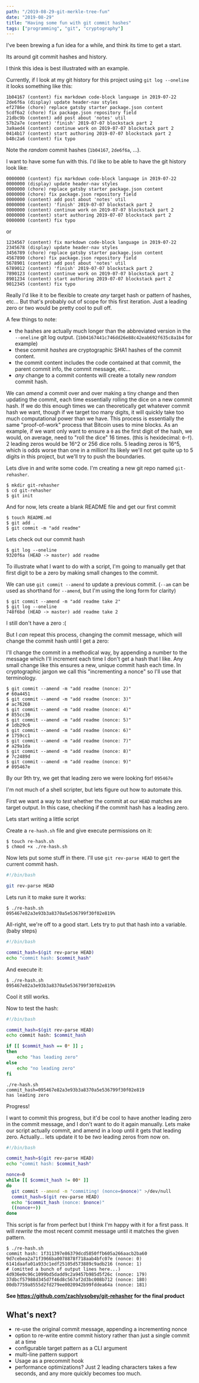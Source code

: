 ```yaml
---
path: "/2019-08-29-git-merkle-tree-fun"
date: "2019-08-29"
title: "Having some fun with git commit hashes"
tags: ["programming", "git", "cryptography"]
---
```


I've been brewing a fun idea for a while, and think its time to get a start.

Its around git commit hashes and history.

I think this idea is best illustrated with an example.

Currently, if I look at my git history for this project using `git log --oneline` it looks something like this:

```
1b04167 (content) fix markdown code-block language in 2019-07-22
2de6f6a (display) update header-nav styles
ef2786e (chore) replace gatsby starter package.json content
5cdf6a2 (chore) fix package.json repository field
21dbc9b (content) add post about 'notes' util
57b2a7e (content) 'finish' 2019-07-07 blockstack part 2
3a9aed4 (content) continue work on 2019-07-07 blockstack part 2
0414b17 (content) start authoring 2019-07-07 blockstack part 2
b48c2a6 (content) fix typo
```

Note the *random* commit hashes (`1b04167`, `2de6f6a`, ...).

I want to have some fun with this. I'd like to be able to have the git history look like:

```
0000000 (content) fix markdown code-block language in 2019-07-22
0000000 (display) update header-nav styles
0000000 (chore) replace gatsby starter package.json content
0000000 (chore) fix package.json repository field
0000000 (content) add post about 'notes' util
0000000 (content) 'finish' 2019-07-07 blockstack part 2
0000000 (content) continue work on 2019-07-07 blockstack part 2
0000000 (content) start authoring 2019-07-07 blockstack part 2
0000000 (content) fix typo
```

or

```
1234567 (content) fix markdown code-block language in 2019-07-22
2345678 (display) update header-nav styles
3456789 (chore) replace gatsby starter package.json content
4567890 (chore) fix package.json repository field
5678901 (content) add post about 'notes' util
6789012 (content) 'finish' 2019-07-07 blockstack part 2
7890123 (content) continue work on 2019-07-07 blockstack part 2
8901234 (content) start authoring 2019-07-07 blockstack part 2
9012345 (content) fix typo
```

Really I'd like it to be flexible to create *any* target hash or pattern of hashes, etc... But that's probably out of scope for this first iteration. Just a leading zero or two would be pretty cool to pull off.

A few things to note:

- the hashes are actually much longer than the abbreviated version in the `--oneline` git log output. (`1b04167441c746dd26e88c42eab692f635c8a1b4` for example)
- these commit *hashes* are cryptographic SHA1 hashes of the commit content.
- the commit content includes the code contained at that commit, the parent commit info, the commit message, etc...
- *any* change to a commit contents will create a totally new *random* commit hash. 

We can *amend* a commit over and over making a tiny change and then updating the commit, each time essentially rolling the dice on a new commit hash. If we do this enough times we can theoretically get whatever commit hash we want, though if we target too many digits, it will quickly take too much computational power than we have. This process is essentially the same "proof-of-work" process that Bitcoin uses to mine blocks. As an example, if we want only want to ensure a `0` as the first digit of the hash, we would, on average, need to "roll the dice" 16 times. (this is hexidecimal: `0`-`f`). 2 leading zeros would be 16^2 or 256 dice rolls. 5 leading zeros is 16^5, which is odds worse than one in a million! Its likely we'll not get quite up to 5 digits in this project, but we'll try to push the boundaries.

Lets dive in and write some code. I'm creating a new git repo named `git-rehasher`.

```
$ mkdir git-rehasher
$ cd git-rehasher
$ git init
```

And for now, lets create a blank README file and get our first commit

```
$ touch README.md
$ git add .
$ git commit -m "add readme"
```

Lets check out our commit hash

```
$ git log --oneline
9320f6a (HEAD -> master) add readme
```

To illustrate what I want to do with a script, I'm going to manually get that first digit to be a zero by making small changes to the commit.

We can use `git commit --amend` to update a previous commit. (`--am` can be used as shorthand for `--amend`, but I'm using the long form for clarity)

```
$ git commit --amend -m "add readme take 2"
$ git log --oneline
748f6bd (HEAD -> master) add readme take 2
```

I still don't have a zero :(

But I *can* repeat this process, changing the commit message, which will change the commit hash until I get a zero:

I'll change the commit in a methodical way, by appending a number to the message which I'll increment each time I don't get a hash that I like. Any small change like this ensures a new, unique commit hash each time. In cryptographic jargon we call this "incrementing a nonce" so I'll use that terminology.

```
$ git commit --amend -m "add readme (nonce: 2)"
# 60a4451
$ git commit --amend -m "add readme (nonce: 3)"
# ac76260
$ git commit --amend -m "add readme (nonce: 4)"
# 855cc36
$ git commit --amend -m "add readme (nonce: 5)"
# 1db29c6
$ git commit --amend -m "add readme (nonce: 6)"
# 1759cc1
$ git commit --amend -m "add readme (nonce: 7)"
# a29a1da
$ git commit --amend -m "add readme (nonce: 8)"
# 7c2489d
$ git commit --amend -m "add readme (nonce: 9)"
# 095467e
```

By our 9th try, we get that leading zero we were looking for! `095467e`

I'm not much of a shell scripter, but lets figure out how to automate this.

First we want a way to *test* whether the commit at our `HEAD` matches are target output. In this case, checking if the commit hash has a leading zero.

Lets start writing a little script

Create a `re-hash.sh` file and give execute permissions on it:

```
$ touch re-hash.sh
$ chmod +x ./re-hash.sh
```

Now lets put some stuff in there. I'll use `git rev-parse HEAD` to gert the current commit hash.

```bash
#!/bin/bash

git rev-parse HEAD
```

Lets run it to make sure it works:

```
$ ./re-hash.sh       
095467e82a3e93b3a8370a5e536799f30f02e819% 
```

All-right, we're off to a good start. Lets try to put that hash into a variable. (baby steps)

```bash
#!/bin/bash

commit_hash=$(git rev-parse HEAD)
echo "commit hash: $commit_hash"
```

And execute it:

```
$ ./re-hash.sh       
095467e82a3e93b3a8370a5e536799f30f02e819% 
```

Cool it still works.

Now to test the hash:

```bash
#!/bin/bash

commit_hash=$(git rev-parse HEAD)
echo commit hash: $commit_hash

if [[ $commit_hash == 0* ]] ;
then
    echo "has leading zero"
else
    echo "no leading zero"
fi
```

```
./re-hash.sh
commit_hash=095467e82a3e93b3a8370a5e536799f30f02e819
has leading zero
```

Progress!

I want to commit this progress, but it'd be cool to have another leading zero in the commit message, and I don't want to do it again manually. Lets make our script actually commit, and amend in a loop until it gets that leading zero. Actually... lets update it to be *two* leading zeros from now on.

```bash
#!/bin/bash

commit_hash=$(git rev-parse HEAD)
echo "commit hash: $commit_hash"

nonce=0
while [[ $commit_hash != 00* ]]
do
  git commit --amend -m "commiting! (nonce=$nonce)" >/dev/null
  commit_hash=$(git rev-parse HEAD)
  echo "$commit_hash (nonce: $nonce)"
  ((nonce++))
done
```

This script is far from perfect but I think I'm happy with it for a first pass. It will *rewrite* the most recent commit message until it matches the given pattern.

```
$ ./re-hash.sh
commit hash: 1f311397e86379dcd5850ffb605a266aacb2ba60
9d7cebea2a71f3966ba0078878f718aab4bfc07e (nonce: 0)
6141daafa01a933c1edf25105d573889c9adb216 (nonce: 1)
# (omitted a bunch of output lines here...)
4d936e0c96c1099bd5dadd9c2a9457b985d5f26c (nonce: 179)
37dbcf57988d345d7f46d8c567af2d3bc008b712 (nonce: 180)
00db7759a8555d2fd279ee0020942b99fddea64a (nonce: 181)
```

**See https://github.com/zachlysobey/git-rehasher for the final product**

## What's next?

- re-use the original commit message, appending a incrementing nonce
- option to re-write entire commit history rather than just a single commit at a time
- configurable target pattern as a CLI argument
- multi-line pattern support
- Usage as a precommit hook
- performance optimizations? Just 2 leading characters takes a few seconds, and any more quickly becomes too much.
